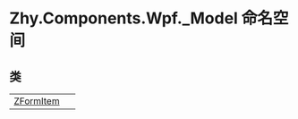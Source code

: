 # Zhy.Components.Wpf._Model 命名空间






## 类
<table>
<tr>
<td><a href="b506ba4f-c8af-c6d5-d2db-ccd5937e5c18">ZFormItem</a></td>
<td> </td></tr>
</table>